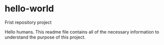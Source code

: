 # hello-world
Frist repository project

Hello humans.  This readme file contains all of the necessary information to understand 
the purpose of this project.

